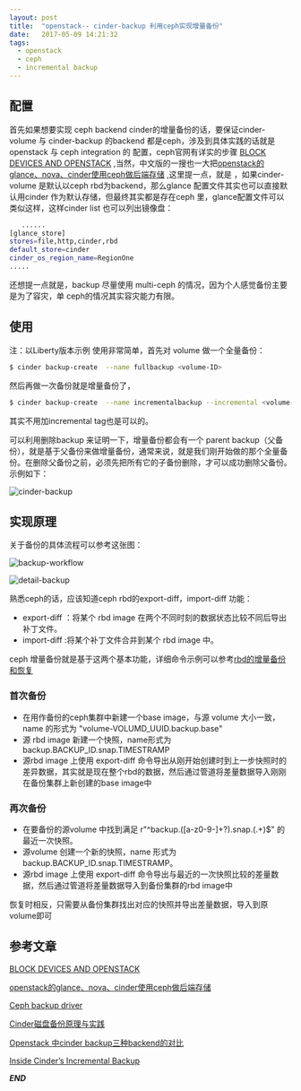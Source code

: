 ```yaml
---
layout: post
title:  "openstack-- cinder-backup 利用ceph实现增量备份"
date:   2017-05-09 14:21:32
tags: 
  - openstack
  - ceph
  - incremental backup
---
```





## 配置

首先如果想要实现 ceph backend cinder的增量备份的话，要保证cinder-volume 与 cinder-backup 的backend 都是ceph，涉及到具体实践的话就是openstack 与 ceph  integration 的 配置，ceph官网有详实的步骤 [BLOCK DEVICES AND OPENSTACK](http://docs.ceph.com/docs/master/rbd/rbd-openstack/) ,当然，中文版的一搜也一大把[openstack的glance、nova、cinder使用ceph做后端存储](http://www.cnblogs.com/pycode/p/6494885.html) ,这里提一点，就是 ，如果cinder-volume 是默认以ceph rbd为backend，那么glance 配置文件其实也可以直接默认用cinder 作为默认存储，但最终其实都是存在ceph 里，glance配置文件可以类似这样，这样cinder list 也可以列出镜像盘：

```bash
   ......
[glance_store]
stores=file,http,cinder,rbd
default_store=cinder
cinder_os_region_name=RegionOne
.....

```

还想提一点就是，backup 尽量使用 multi-ceph 的情况，因为个人感觉备份主要是为了容灾，单 ceph的情况其实容灾能力有限。


## 使用


注：以Liberty版本示例
使用非常简单，首先对 volume 做一个全量备份：

```bash
$ cinder backup-create  --name fullbackup <volume-ID>
```

然后再做一次备份就是增量备份了，

```bash
$ cinder backup-create  --name incrementalbackup --incremental <volume-ID>
```

其实不用加incremental tag也是可以的。

可以利用删除backup 来证明一下，增量备份都会有一个 parent backup（父备份），就是基于父备份来做增量备份，通常来说，就是我们刚开始做的那个全量备份。在删除父备份之前，必须先把所有它的子备份删除，才可以成功删除父备份。示例如下：

![cinder-backup](http://7xrnwq.com1.z0.glb.clouddn.com/2017-05-09-cinder-backup.png)



## 实现原理 

关于备份的具体流程可以参考这张图：

![backup-workflow](http://oeptotikb.bkt.clouddn.com/backup_workflow.png)

![detail-backup](http://oeptotikb.bkt.clouddn.com/2017-05-10-backup-detail.jpg)

熟悉ceph的话，应该知道ceph rbd的export-diff，import-diff 功能：

- export-diff ：将某个 rbd image 在两个不同时刻的数据状态比较不同后导出补丁文件。
- import-diff :将某个补丁文件合并到某个 rbd image 中。

ceph 增量备份就是基于这两个基本功能，详细命令示例可以参考[rbd的增量备份和恢复](http://www.zphj1987.com/2016/06/22/rbd%E7%9A%84%E5%A2%9E%E9%87%8F%E5%A4%87%E4%BB%BD%E5%92%8C%E6%81%A2%E5%A4%8D/)


### 首次备份

- 在用作备份的ceph集群中新建一个base image，与源 volume 大小一致，name 的形式为 "volume-VOLUMD_UUID.backup.base"
- 源 rbd image 新建一个快照，name形式为 backup.BACKUP_ID.snap.TIMESTRAMP
- 源rbd image 上使用 export-diff 命令导出从刚开始创建时到上一步快照时的差异数据，其实就是现在整个rbd的数据，然后通过管道将差量数据导入刚刚在备份集群上新创建的base image中

### 再次备份

- 在要备份的源volume 中找到满足 r"^backup\.([a-z0-9\-]+?)\.snap\.(.+)$" 的最近一次快照。
- 源volume 创建一个新的快照，name 形式为 backup.BACKUP_ID.snap.TIMESTRAMP。
- 源rbd image 上使用 export-diff 命令导出与最近的一次快照比较的差量数据，然后通过管道将差量数据导入到备份集群的rbd image中

恢复时相反，只需要从备份集群找出对应的快照并导出差量数据，导入到原volume即可




## 参考文章

[BLOCK DEVICES AND OPENSTACK](http://docs.ceph.com/docs/master/rbd/rbd-openstack/)

[openstack的glance、nova、cinder使用ceph做后端存储](http://www.cnblogs.com/pycode/p/6494885.html)

[Ceph backup driver](https://docs.openstack.org/ocata/config-reference/block-storage/backup/ceph-backup-driver.html)

[Cinder磁盘备份原理与实践](http://int32bit.me/2017/03/30/cinder%E7%A3%81%E7%9B%98%E5%A4%87%E4%BB%BD%E5%8E%9F%E7%90%86%E5%92%8C%E5%AE%9E%E8%B7%B5/)

[ Openstack 中cinder backup三种backend的对比](http://blog.csdn.net/wytdahu/article/details/45246095)

[Inside Cinder’s Incremental Backup](https://gorka.eguileor.com/inside-cinders-incremental-backup/)

***END***
